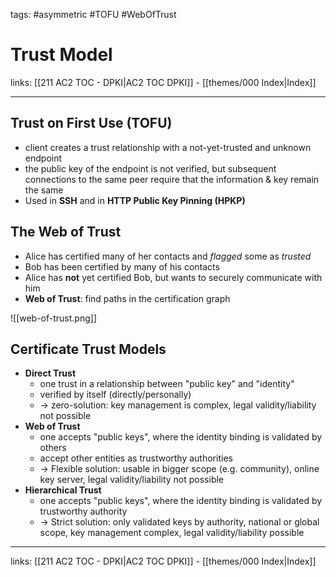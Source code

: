 tags: #asymmetric #TOFU #WebOfTrust

# Trust Model

links: [[211 AC2 TOC - DPKI|AC2 TOC DPKI]] - [[themes/000 Index|Index]]

---

## Trust on First Use (TOFU)

- client creates a trust relationship with a not-yet-trusted and unknown endpoint
- the public key of the endpoint is not verified, but subsequent connections to the same peer require that the information & key remain the same
- Used in **SSH** and in **HTTP Public Key Pinning (HPKP)**

## The Web of Trust

- Alice has certified many of her contacts and *flagged* some as *trusted*
- Bob has been certified by many of his contacts
- Alice has **not** yet certified Bob, but wants to securely communicate with him
- **Web of Trust**: find paths in the certification graph

![[web-of-trust.png]]

## Certificate Trust Models

- **Direct Trust**
	- one trust in a relationship between "public key" and "identity"
	- verified by itself (directly/personally)
	- $\rightarrow$ zero-solution: key management is complex, legal validity/liability not possible
- **Web of Trust**
	- one accepts "public keys", where the identity binding is validated by others
	- accept other entities as trustworthy authorities
	- $\rightarrow$ Flexible solution: usable in bigger scope (e.g. community), online key server, legal validity/liability not possible
- **Hierarchical Trust**
	- one accepts "public keys", where the identity binding is validated by trustworthy authority
	- $\rightarrow$ Strict solution: only validated keys by authority, national or global scope, key management complex, legal validity/liability possible

---
links: [[211 AC2 TOC - DPKI|AC2 TOC DPKI]] - [[themes/000 Index|Index]]